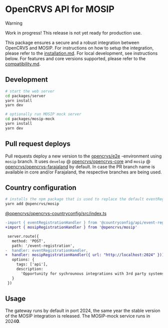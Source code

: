 # OpenCRVS API for MOSIP

> [!WARNING]
> Work in progress! This release is not yet ready for production use.

This package ensures a secure and a robust integration between OpenCRVS and MOSIP. For instructions on how to setup the integration, please refer to the [installation.md](./docs/installation.md). For local development, see instructions below. For features and core versions supported, please refer to the [compatibility.md](./docs/compatibility.md).

## Development

```sh
# start the web server
cd packages/server
yarn install
yarn dev

# optionally run MOSIP mock server
cd packages/mosip-mock
yarn install
yarn dev
```

## Pull request deploys

Pull requests deploy a new version to the [opencrvs/e2e](https://github.com/opencrvs/e2e/tree/mosip) -environment using `mosip` branch. It uses `develop` @ [opencrvs/opencrvs-core](https://github.com/opencrvs/opencrvs-core/tree/develop) and `mosip` @ [opencrvs/opencrvs-farajaland](https://github.com/opencrvs/opencrvs-farajaland) by default. In case the PR branch name is available in core and/or Farajaland, the respective branches are being used.

## Country configuration

```sh
# installs the npm package that is used to replace the default eventRegistrationHandler
yarn add @opencrvs/mosip
```

[@opencrvs/opencrvs-countryconfig/src/index.ts](https://github.com/opencrvs/opencrvs-countryconfig/blob/9531d88008829978ef8553bb345ba04aeaab06de/src/index.ts#L413)

```diff
-import { eventRegistrationHandler } from '@countryconfig/api/event-registration/handler'
+import { mosipRegistrationHandler } from '@opencrvs/mosip'

 server.route({
   method: 'POST',
   path: '/event-registration',
-  handler: eventRegistrationHandler,
+  handler: mosipRegistrationHandler({ url: "http://localhost:2024" })),
   options: {
     tags: ['api'],
     description:
       'Opportunity for sychrounous integrations with 3rd party systems as a final step in event registration. If successful returns identifiers for that event.'
   }
 })
```

## Usage

The gateway runs by default in port 2024, the same year the stable version of the MOSIP integration is released. The MOSIP-mock service runs in 2024**0**.
